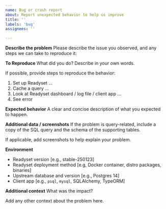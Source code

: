 ```yaml
---
name: Bug or crash report
about: Report unexpected behavior to help us improve
title: ''
labels: 'bug'
assignees: ''

---
```


**Describe the problem**
Please describe the issue you observed, and any steps we can take to reproduce it:

**To Reproduce**
What did you do? Describe in your own words.

If possible, provide steps to reproduce the behavior:

1. Set up Readyset ...
2. Cache a query ...
3. Look at Readyset dashboard / log file / client app ...
4. See error

**Expected behavior**
A clear and concise description of what you expected to happen.

**Additional data / screenshots**
If the problem is query-related, include a copy of the SQL query and the schema
of the supporting tables.

If applicable, add screenshots to help explain your problem.

**Environment**
 - Readyset version [e.g., stable-250123]
 - Readyset deployment method [e.g, Docker container, distro packages, binaries]
 - Upstream database and version [e.g., Postgres 14]
 - Client app [e.g., `psql`, `mysql`, SQLAlchemy, TypeORM]

**Additional context**
What was the impact?

Add any other context about the problem here.
